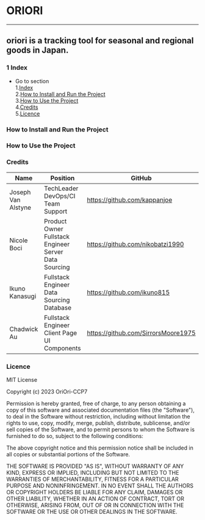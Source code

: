 # ORIORI
* * *
## oriori is a tracking tool for seasonal and regional goods in Japan.

### 1 Index ###
* Go to section  
1.[Index](#index)  
2.[How to Install and Run the Project](#How-to-Install-and-Run-the-Project)  
3.[How to Use the Project](#how-to-use-the-project)  
4.[Credits](#credits)  
5.[Licence](#licence)  

### How to Install and Run the Project ###

### How to Use the Project ###

### Credits ###  
| Name | Position | GitHub  |
| ---- | -------- | ------- |
| Joseph Van Alstyne | TechLeader <br> DevOps/CI <br> Team Support | https://github.com/kappanjoe |
| Nicole Boci  | Product Owner <br> Fullstack Engineer  <br> Server  <br>Data Sourcing | https://github.com/nikobatzi1990 |
| Ikuno Kanasugi  | Fullstack Engineer  <br> Data Sourcing  <br> Database | https://github.com/ikuno815 |
| Chadwick Au | Fullstack Engineer  <br> Client Page <br> UI Components | https://github.com/SirrorsMoore1975 |

### Licence ###
MIT License

Copyright (c) 2023 OriOri-CCP7

Permission is hereby granted, free of charge, to any person obtaining a copy of this software and associated documentation files (the "Software"), to deal
in the Software without restriction, including without limitation the rights to use, copy, modify, merge, publish, distribute, sublicense, and/or sell
copies of the Software, and to permit persons to whom the Software is furnished to do so, subject to the following conditions:

The above copyright notice and this permission notice shall be included in all copies or substantial portions of the Software.

THE SOFTWARE IS PROVIDED "AS IS", WITHOUT WARRANTY OF ANY KIND, EXPRESS OR IMPLIED, INCLUDING BUT NOT LIMITED TO THE WARRANTIES OF MERCHANTABILITY, FITNESS FOR A PARTICULAR PURPOSE AND NONINFRINGEMENT. IN NO EVENT SHALL THE
AUTHORS OR COPYRIGHT HOLDERS BE LIABLE FOR ANY CLAIM, DAMAGES OR OTHER LIABILITY, WHETHER IN AN ACTION OF CONTRACT, TORT OR OTHERWISE, ARISING FROM, OUT OF OR IN CONNECTION WITH THE SOFTWARE OR THE USE OR OTHER DEALINGS IN THE SOFTWARE.

